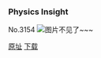 ### Physics Insight
No.3154
![图片不见了~~~](https://imgs.xkcd.com/comics/physics_insight.png)

[原址](https://xkcd.com//3154) [下载](https://imgs.xkcd.com/comics/physics_insight.png)

